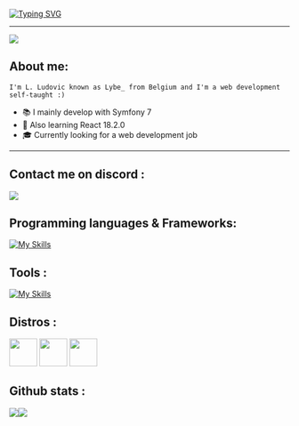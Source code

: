 [![Typing SVG](https://readme-typing-svg.demolab.com?font=Courgette&size=30&pause=1000&color=F7F7F7&random=false&width=435&lines=Hi+there+%2C+I'm+Lybe_+%F0%9F%A4%94)](https://git.io/typing-svg)

---

<img src="https://wallpaperaccess.com/full/6604090.gif">

## About me:

`I'm L. Ludovic known as Lybe_ from Belgium and I'm a web development self-taught :)`  
- 📚 I mainly develop with Symfony 7  
- 🎯 Also learning React 18.2.0  
- 🎓 Currently looking for a web development job  

---

## Contact me on discord :
<img src="https://discord.c99.nl/widget/theme-3/272039778206089224.png">

## Programming languages & Frameworks:
[![My Skills](https://skillicons.dev/icons?i=html,css,sass,js,nodejs,react,php,symfony)](https://skillicons.dev)

## Tools :
[![My Skills](https://skillicons.dev/icons?i=vscode,visualstudio,mysql)](https://skillicons.dev)

## Distros :
<p>
<img src="https://upload.wikimedia.org/wikipedia/commons/3/35/Tux.svg" height=50px width=50px>
<img src="https://cdn.jsdelivr.net/gh/devicons/devicon/icons/debian/debian-original.svg" height=50px width=50px>
<img src="https://cdn.jsdelivr.net/gh/devicons/devicon/icons/windows8/windows8-original.svg" height=50px width=50px>
</p>

## Github stats :
<div style="display: flex";>
  <a href="https://github.com/anuraghazra/github-readme-stats/blob/master/docs/readme_fr.md#personnalisation">
    <img src="https://github-readme-stats.vercel.app/api?username=lybe-source&theme=tokyonight&show_icons=true&count_private=true&include_all_commits=true" />
  </a>
  <a href="https://github.com/anuraghazra/github-readme-stats/blob/master/docs/readme_fr.md#personnalisation">
    <img src="https://github-readme-stats.vercel.app/api/top-langs/?username=lybe-source&layout=compact&theme=tokyonight" />
  </a>
</div>
<!--
![Les Stats GitHub de Lybe_](https://github-readme-stats.vercel.app/api?username=lybe-source&theme=tokyonight&show_icons=true&count_private=true&include_all_commits=true)
[![Carte ReadMe](https://github-readme-stats.vercel.app/api/pin/?username=lybe-source&repo=lybe-source&show_owner=true&theme=tokyonight)](https://github.com/anuraghazra/github-readme-stats)
[![Top Langs](https://github-readme-stats.vercel.app/api/top-langs/?username=lybe-source&layout=compact&theme=tokyonight)](https://github.com/anuraghazra/github-readme-stats)
-->
